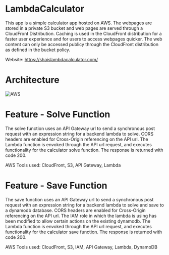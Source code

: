 # LambdaCalculator

This app is a simple calculator app hosted on AWS. The webpages are stored in a private S3 bucket and web pages are served through a CloudFront Distribution. Caching is used in the CloudFront distribution for a faster user experience and for users to access webpages quicker. The web content can only be accessed publicy through the CloudFront distribution as defined in the bucket policy.

Website: https://shaislambdacalculator.com/

# Architecture

![AWS](https://github.com/Shashank-Sund/LambdaCalculator/assets/29733360/f6fe6b17-f39b-4060-aa45-6b59ab829be0)

# Feature - Solve Function

The solve function uses an API Gateway url to send a synchronous post request with an expression string for a backend lambda to solve. CORS headers are enabled for Cross-Origin referencing on the API url. The Lambda function is envoked through the API url request, and executes functionality for the calculator solve function. The response is returned with code 200.

AWS Tools used: CloudFront, S3, API Gateway, Lambda

# Feature - Save Function

The save function uses an API Gateway url to send a synchronous post request with an expression string for a backend lambda to solve and save to a dynamodb database. CORS headers are enabled for Cross-Origin referencing on the API url. The IAM role in which the lambda is using has been modified to allow certain actions on the existing dynamodb. The Lambda function is envoked through the API url request, and executes functionality for the calculator save function. The response is returned with code 200.

AWS Tools used: CloudFront, S3, IAM, API Gateway, Lambda, DynamoDB
